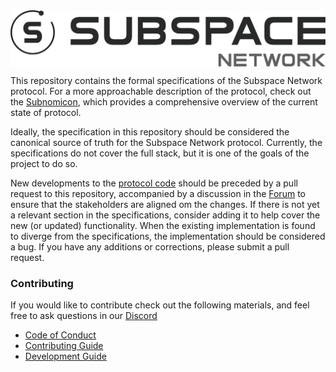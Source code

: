 <img src="./static/img/subspace-network.svg" align="center" />

This repository contains the formal specifications of the Subspace Network protocol. For a more approachable description of the protocol, check out the [Subnomicon](https://subnomicon.subspace.network), which provides a comprehensive overview of the current state of protocol.

Ideally, the specification in this repository should be considered the canonical source of truth for the Subspace Network protocol. Currently, the specifications do not cover the full stack, but it is one of the goals of the project to do so.

New developments to the [protocol code](https://github.com/subspace/subspace/pulls) should be preceded by a pull request to this repository, accompanied by a discussion in the [Forum](https://forum.subspace.network) to ensure that the stakeholders are aligned om the changes. If there is not yet a relevant section in the specifications, consider adding it to help cover the new (or updated) functionality.
When the existing implementation is found to diverge from the specifications, the implementation should be considered a bug. 
If you have any additions or corrections, please submit a pull request.

### Contributing

If you would like to contribute check out the following materials, and feel free to ask questions in our [Discord](https://discord.gg/subspace-network)

- [Code of Conduct](CODE_OF_CONDUCT.md)
- [Contributing Guide](CONTRIBUTING.md)
- [Development Guide](DEVELOPMENT.md)
